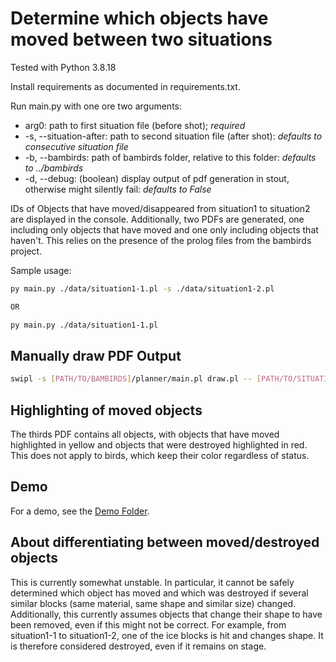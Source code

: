 # Determine which objects have moved between two situations

Tested with Python 3.8.18

Install requirements as documented in requirements.txt.

Run main.py with one ore two arguments:

- arg0: path to first situation file (before shot);                     *required*
- -s, --situation-after: path to second situation file (after shot):    *defaults to consecutive situation file*
- -b, --bambirds: path of bambirds folder, relative to this folder:     *defaults to ../bambirds*
- -d, --debug: (boolean) display output of pdf generation in stout, otherwise might silently fail:     *defaults to False*

IDs of Objects that have moved/disappeared from situation1 to situation2 are displayed in the console. Additionally, two PDFs are generated, one including only objects that have moved and one only including objects that haven't. This relies on the presence of the prolog files from the bambirds project. 


Sample usage:

```bash
py main.py ./data/situation1-1.pl -s ./data/situation1-2.pl

OR

py main.py ./data/situation1-1.pl
```

## Manually draw PDF Output
```bash
swipl -s [PATH/TO/BAMBIRDS]/planner/main.pl draw.pl -- [PATH/TO/SITUATION/FILE]
```

## Highlighting of moved objects
The thirds PDF contains all objects, with objects that have moved highlighted in yellow and objects that were destroyed highlighted in red. This does not apply to birds, which keep their color regardless of status.

## Demo
For a demo, see the [Demo Folder](./demo).

## About differentiating between moved/destroyed objects
This is currently somewhat unstable. 
In particular, it cannot be safely determined which object has moved and which was destroyed if several similar blocks (same material, same shape and similar size) changed. 
Additionally, this currently assumes objects that change their shape to have been removed, even if this might not be correct. 
For example, from situation1-1 to situation1-2, one of the ice blocks is hit and changes shape. 
It is therefore considered destroyed, even if it remains on stage.
